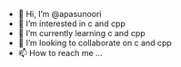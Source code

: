 - 👋 Hi, I’m @apasunoori
- 👀 I’m interested in c and cpp
- 🌱 I’m currently learning c and cpp
- 💞️ I’m looking to collaborate on c and cpp
- 📫 How to reach me ...

<!---
apasunoori/apasunoori is a ✨ special ✨ repository because its `README.md` (this file) appears on your GitHub profile.
You can click the Preview link to take a look at your changes.
--->
